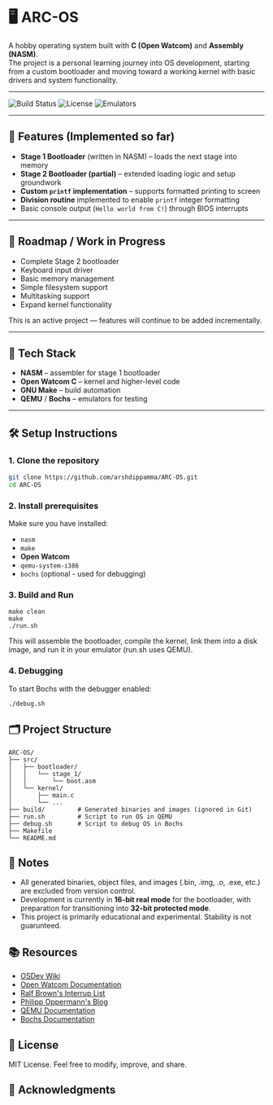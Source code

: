 # 🖥️ ARC-OS

A hobby operating system built with **C (Open Watcom)** and **Assembly (NASM)**.  
The project is a personal learning journey into OS development, starting from a custom bootloader and moving toward a working kernel with basic drivers and system functionality.

---

![Build Status](https://img.shields.io/badge/build-passing-brightgreen) 
![License](https://img.shields.io/badge/license-MIT-blue) 
![Emulators](https://img.shields.io/badge/emulators-QEMU%20%7C%20Bochs-orange)

---

## 🚀 Features (Implemented so far)

- **Stage 1 Bootloader** (written in NASM) – loads the next stage into memory  
- **Stage 2 Bootloader (partial)** – extended loading logic and setup groundwork  
- **Custom `printf` implementation** – supports formatted printing to screen  
- **Division routine** implemented to enable `printf` integer formatting  
- Basic console output (`Hello world from C!`) through BIOS interrupts  

---

## 🔮 Roadmap / Work in Progress

- Complete Stage 2 bootloader  
- Keyboard input driver  
- Basic memory management  
- Simple filesystem support  
- Multitasking support  
- Expand kernel functionality  

This is an active project — features will continue to be added incrementally.

---

## 🧱 Tech Stack

- **NASM** – assembler for stage 1 bootloader  
- **Open Watcom C** – kernel and higher-level code  
- **GNU Make** – build automation  
- **QEMU** / **Bochs** – emulators for testing  

---

## 🛠️ Setup Instructions

### 1. Clone the repository

```bash
git clone https://github.com/arshdippamma/ARC-OS.git
cd ARC-OS
```

### 2. Install prerequisites

Make sure you have installed:

- `nasm`
- `make`
- **Open Watcom**
- `qemu-system-i386`
- `bochs` (optional - used for debugging)

### 3. Build and Run

```
make clean
make
./run.sh
```

This will assemble the bootloader, compile the kernel, link them into a disk image, and run it in your emulator (run.sh uses QEMU).

### 4. Debugging

To start Bochs with the debugger enabled:

```
./debug.sh
```

## 🗂️ Project Structure

```
ARC-OS/
├── src/
│   ├── bootloader/
│   │   └── stage_1/
│   │       └── boot.asm
│   └── kernel/
│       ├── main.c
│       └── ...
├── build/         # Generated binaries and images (ignored in Git)
├── run.sh         # Script to run OS in QEMU
├── debug.sh       # Script to debug OS in Bochs
├── Makefile
└── README.md
```

## 📌 Notes

- All generated binaries, object files, and images (.bin, .img, .o, .exe, etc.) are excluded from version control.
- Development is currently in **16-bit real mode** for the bootloader, with preparation for transitioning into **32-bit protected mode**.
- This project is primarily educational and experimental. Stability is not guarunteed.

## 📚 Resources

- [OSDev Wiki]()
- [Open Watcom Documentation]()
- [Ralf Brown's Interrup List]()
- [Philipp Oppermann's Blog]()
- [QEMU Documentation]()
- [Bochs Documentation]()

## 📄 License

MIT License. Feel free to modify, improve, and share.

## 🙌 Acknowledgments


